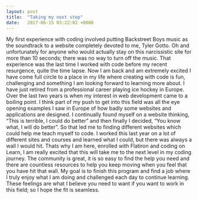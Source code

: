 ```yaml
---
layout: post
title:  "Taking my next step"
date:   2017-06-15 03:22:02 +0000
---
```


My first experience with coding involved putting Backstreet Boys music as the soundtrack to a website completely devoted to me, Tyler Gotto. Oh and unfortunately for anyone who would actually stay on this narcissistic site for more than 10 seconds; there was no way to turn off the music. That experience was the last time I worked with code before my recent resurgence, quite the time lapse. Now I am back and am extremely excited I have come full circle to a place in my life where creating with code is fun, challenging and something I am looking forward to learning more about. I have just retired from a professional career playing ice hockey in Europe.  Over the last two years is when my interest in web development came to a boiling point. I think part of my push to get into this field was all the eye opening examples I saw in Europe of how badly some websites and applications are designed. I continually found myself on a website thinking, “This is terrible, I could do better” and then finally I decided, “You know what, I will do better”. So that led me to finding different websites which could help me teach myself to code. I worked this last year on a lot of different sites and courses and learned what I could, but there was always a wall I would hit. Thats why I am here, enrolled with Flatiron and coding on Learn, I am really excited that this will take me to the next level in my coding journey. The community is great, it is so easy to find the help you need and there are countless resources to help you keep moving when you feel that you have hit that wall. My goal is to finish this program and find a job where I truly enjoy what I am doing and challenged each day to continue learning. These feelings are what I believe you need to want if you want to work in this field; so I hope the fit is seamless. 

